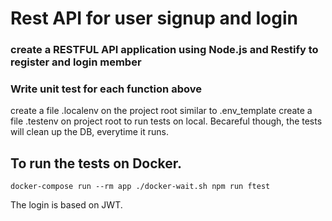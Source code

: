 # Rest API for user signup and login

### create a RESTFUL API application using Node.js and Restify to register and login member

### Write unit test for each function above

create a file .localenv on the project root similar to .env_template
create a file .testenv on project root to run tests on local. Becareful though,
the tests will clean up the DB, everytime it runs.

## To run the tests on Docker.

`docker-compose run --rm app ./docker-wait.sh npm run ftest`

The login is based on JWT.